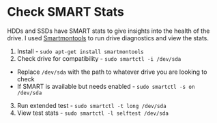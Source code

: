 # Check SMART Stats

HDDs and SSDs have SMART stats to give insights into the health of the drive. I used [Smartmontools](https://help.ubuntu.com/community/Smartmontools) to run drive diagnostics and view the stats.

1. Install - `sudo apt-get install smartmontools`
2. Check drive for compatibility - `sudo smartctl -i /dev/sda`

- Replace `/dev/sda` with the path to whatever drive you are looking to check
- If SMART is available but needs enabled - `sudo smartctl -s on /dev/sda`

3. Run extended test - `sudo smartctl -t long /dev/sda`
4. View test stats - `sudo smartctl -l selftest /dev/sda`
